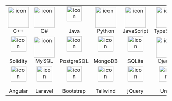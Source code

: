 <table align="center">
	<tr>
		<td align="center" width="96">
			<img src="https://techstack-generator.vercel.app/cpp-icon.svg" alt="icon" width="65" height="65" />
			<br>C++
		</td>
		<td align="center" width="96">
			<img src="https://techstack-generator.vercel.app/csharp-icon.svg" alt="icon" width="65" height="65" />
			<br>C#
		</td>
		<td align="center" width="96">
			<img src="https://skillicons.dev/icons?i=java" alt="icon" width="48" height="48" />
			<br><br>Java
		</td>
		<td align="center" width="96">
			<a href="#macropower-tech">
				<img src="https://techstack-generator.vercel.app/python-icon.svg" alt="icon" width="65" height="65" />
			</a>
			<br>Python
		</td>
		<td align="center" width="96">
			<img src="https://techstack-generator.vercel.app/js-icon.svg" alt="icon" width="65" height="65" />
			<br>JavaScript
		</td>
		<td align="center" width="96">
			<img src="https://techstack-generator.vercel.app/ts-icon.svg" alt="icon" width="65" height="65" />
			<br>TypeScript
		</td>
		<td align="center" width="96">
			<img src="https://skillicons.dev/icons?i=html" width="48" height="48" alt="icon" />
			<br><br>HTML5
		</td>
		<td align="center" width="96">
			<img src="https://skillicons.dev/icons?i=css" width="48" height="48" alt="icon" />
			<br><br>CSS
		</td>
		<td align="center" width="96">
			<img src="https://skillicons.dev/icons?i=php" width="48" height="48" alt="icon" />
			<br><br>PHP
		</td>
	</tr>
	<tr>
		<td align="center" width="96">
			<img src="https://skillicons.dev/icons?i=solidity" width="48" height="48" alt="icon" />
			<br><br>Solidity
		</td>
		<td align="center" width="96">
			<img src="https://techstack-generator.vercel.app/mysql-icon.svg" alt="icon" width="65" height="65" />
			<br>MySQL
		</td>
		<td align="center" width="96">
			<img src="https://skillicons.dev/icons?i=postgres" width="48" height="48" alt="icon" />
			<br><br>PostgreSQL
		</td>
		<td align="center" width="96">
			<img src="https://skillicons.dev/icons?i=mongodb" width="48" height="48" alt="icon" />
			<br><br>MongoDB
		</td>
		<td align="center" width="96">
			<img src="https://skillicons.dev/icons?i=sqlite" width="48" height="48" alt="icon" />
			<br><br>SQLite
		</td>
		<td align="center" width="96">
			<img src="https://techstack-generator.vercel.app/django-icon.svg" alt="icon" width="65" height="65" />
			<br>Django
		</td>
		<td align="center" width="96">
			<img src="https://skillicons.dev/icons?i=flask" alt="icon" width="48" height="48" />
			<br><br>Flask
		</td>
		<td align="center" width="96">
			<img src="https://skillicons.dev/icons?i=nodejs" width="48" height="48" alt="icon" />
			<br><br>Nodejs
		</td>
		<td align="center" width="96">
			<img src="https://techstack-generator.vercel.app/react-icon.svg" alt="icon" width="65" height="65" />
			<br>React
		</td>
	</tr>
	<tr>
		<td align="center" width="96">
			<img src="https://skillicons.dev/icons?i=angular" width="48" height="48" alt="icon" />
			<br><br>Angular
		</td>
		<td align="center" width="96">
			<img src="https://skillicons.dev/icons?i=laravel" width="48" height="48" alt="icon" />
			<br><br>Laravel
		</td>
		<td align="center" width="96">
			<img src="https://skillicons.dev/icons?i=bootstrap" width="48" height="48" alt="icon" />
			<br><br>Bootstrap
		</td>
		<td align="center" width="96">
			<img src="https://skillicons.dev/icons?i=tailwind" width="48" height="48" alt="icon" />
			<br><br>Tailwind
		</td>
		<td align="center" width="96">
			<img src="https://skillicons.dev/icons?i=jquery" width="48" height="48" alt="icon" />
			<br><br>jQuery
		</td>
		<td align="center" width="96">
			<img src="https://skillicons.dev/icons?i=unity" width="48" height="48" alt="icon" />
			<br><br>Unity
		</td>
		<td align="center" width="96">
			<img src="https://techstack-generator.vercel.app/github-icon.svg" alt="icon" width="65" height="65" />
			<br>Github
		</td>
		<td align="center" width="96">
			<img src="https://user-images.githubusercontent.com/25181517/192108372-f71d70ac-7ae6-4c0d-8395-51d8870c2ef0.png" width="48" height="48" alt="Git" />
			<br>Git
		</td>
		<td align="center" width="96">
			<img src="https://skillicons.dev/icons?i=vscode" width="48" height="48" alt="icon" />
			<br><br>VsCode
		</td>
	</tr>
</table>